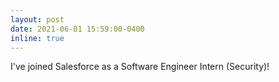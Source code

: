 ```yaml
---
layout: post
date: 2021-06-01 15:59:00-0400
inline: true
---
```


I've joined Salesforce as a Software Engineer Intern (Security)!

